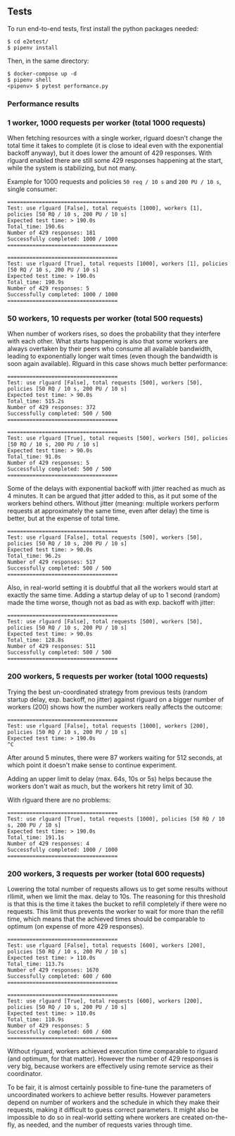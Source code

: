 ## Tests

To run end-to-end tests, first install the python packages needed:
```
$ cd e2etest/
$ pipenv install
```

Then, in the same directory:
```
$ docker-compose up -d
$ pipenv shell
<pipenv> $ pytest performance.py
```

### Performance results

### 1 worker, 1000 requests per worker (total 1000 requests)

When fetching resources with a single worker, rlguard doesn't change the total time it takes to complete (it is close to ideal even with the exponential backoff anyway), but it does lower the amount of 429 responses. With rlguard enabled there are still some 429 responses happening at the start, while the system is stabilizing, but not many.

Example for 1000 requests and policies `50 req / 10 s` and `200 PU / 10 s`, single consumer:
```
===================================
Test: use rlguard [False], total requests [1000], workers [1], policies [50 RQ / 10 s, 200 PU / 10 s]
Expected test time: > 190.0s
Total_time: 190.6s
Number of 429 responses: 181
Successfully completed: 1000 / 1000
===================================

===================================
Test: use rlguard [True], total requests [1000], workers [1], policies [50 RQ / 10 s, 200 PU / 10 s]
Expected test time: > 190.0s
Total_time: 190.9s
Number of 429 responses: 5
Successfully completed: 1000 / 1000
===================================
```

### 50 workers, 10 requests per worker (total 500 requests)

When number of workers rises, so does the probability that they interfere with each other. What starts happening is also that some workers are always overtaken by their peers who consume all available bandwidth, leading to exponentially longer wait times (even though the bandwidth is soon again available). Rlguard in this case shows much better performance:
```
===================================
Test: use rlguard [False], total requests [500], workers [50], policies [50 RQ / 10 s, 200 PU / 10 s]
Expected test time: > 90.0s
Total_time: 515.2s
Number of 429 responses: 372
Successfully completed: 500 / 500
===================================

===================================
Test: use rlguard [True], total requests [500], workers [50], policies [50 RQ / 10 s, 200 PU / 10 s]
Expected test time: > 90.0s
Total_time: 91.0s
Number of 429 responses: 5
Successfully completed: 500 / 500
===================================
```

Some of the delays with exponential backoff with jitter reached as much as 4 minutes. It can be argued that jitter added to this, as it put some of the workers behind others. Without jitter (meaning: multiple workers perform requests at approximately the same time, even after delay) the time is better, but at the expense of total time.
```
===================================
Test: use rlguard [False], total requests [500], workers [50], policies [50 RQ / 10 s, 200 PU / 10 s]
Expected test time: > 90.0s
Total_time: 96.2s
Number of 429 responses: 517
Successfully completed: 500 / 500
===================================
```

Also, in real-world setting it is doubtful that all the workers would start at exactly the same time. Adding a startup delay of up to 1 second (random) made the time worse, though not as bad as with exp. backoff with jitter:
```
===================================
Test: use rlguard [False], total requests [500], workers [50], policies [50 RQ / 10 s, 200 PU / 10 s]
Expected test time: > 90.0s
Total_time: 128.8s
Number of 429 responses: 511
Successfully completed: 500 / 500
===================================
```

### 200 workers, 5 requests per worker (total 1000 requests)

Trying the best un-coordinated strategy from previous tests (random startup delay, exp. backoff, no jitter) against rlguard on a bigger number of workers (200) shows how the number workers really affects the outcome:
```
===================================
Test: use rlguard [False], total requests [1000], workers [200], policies [50 RQ / 10 s, 200 PU / 10 s]
Expected test time: > 190.0s
^C
```
After around 5 minutes, there were 87 workers waiting for 512 seconds, at which point it doesn't make sense to continue experiment.

Adding an upper limit to delay (max. 64s, 10s or 5s) helps because the workers don't wait as much, but the workers hit retry limit of 30.

With rlguard there are no problems:
```
===================================
Test: use rlguard [True], total requests [1000], policies [50 RQ / 10 s, 200 PU / 10 s]
Expected test time: > 190.0s
Total_time: 191.1s
Number of 429 responses: 4
Successfully completed: 1000 / 1000
===================================
```


### 200 workers, 3 requests per worker (total 600 requests)

Lowering the total number of requests allows us to get some results without rllimit, when we limit the max. delay to 10s. The reasoning for this threshold is that this is the time it takes the bucket to refill completely if there were no requests. This limit thus prevents the worker to wait for more than the refill time, which means that the achieved times should be comparable to optimum (on expense of more 429 responses).

```
===================================
Test: use rlguard [False], total requests [600], workers [200], policies [50 RQ / 10 s, 200 PU / 10 s]
Expected test time: > 110.0s
Total_time: 113.7s
Number of 429 responses: 1670
Successfully completed: 600 / 600
===================================

===================================
Test: use rlguard [True], total requests [600], workers [200], policies [50 RQ / 10 s, 200 PU / 10 s]
Expected test time: > 110.0s
Total_time: 110.9s
Number of 429 responses: 5
Successfully completed: 600 / 600
===================================
```

Without rlguard, workers achieved execution time comparable to rlguard (and optimum, for that matter). However the number of 429 responses is very big, because workers are effectively using remote service as their coordinator.

To be fair, it is almost certainly possible to fine-tune the parameters of uncoordinated workers to achieve better results. However parameters depend on number of workers and the schedule in which they make their requests, making it difficult to guess correct parameters. It might also be impossible to do so in real-world setting where workers are created on-the-fly, as needed, and the number of requests varies through time.

